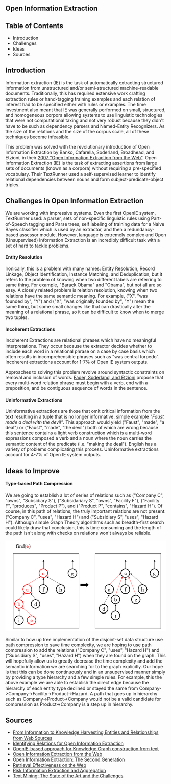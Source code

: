 **Open Information Extraction**
-------------------------------

## Table of Contents
* Introduction
* Challenges
* Ideas
* Sources

## Introduction

Information extraction (IE) is the task of automatically extracting structured information from unstructured and/or semi-structured machine-readable documents. Traditionally, this has required extensive work crafting extraction rules or hand-tagging training examples and each relation of interest had to be specified either with rules or examples. The time investment also meant that IE was generally performed on small, structured, and homogeneous corpora allowing systems to use linguistic technologies that were not computational taxing and not very robust because they didn't have to be such as dependency parsers and Named-Entity Recognizers. As the size of the relations and the size of the corpus scale, all of these techniques become infeasible.

This problem was solved with the revolutionary introduction of Open Information Extraction by Banko, Cafarella, Soderland, Broadhead, and Etzioni, in their [2007 "Open Information Extraction from the Web"](https://github.com/alexandermichels/AIReading/blob/master/pdf/Open_Information_Extraction_from_the_Web.pdf). Open Information Extraction (IE) is the task of extracting assertions from large sets of documents (known as a corpora) without requiring a pre-specified vocabulary. Their TextRunner used a self-supervised learner to identify relational dependencies between nouns and form subject-predicate-object triples.

## Challenges in Open Information Extraction

We are working with impressive systems. Even the first OpenIE system, TextRunner used: a parser, sets of non-specific linguistic rules using Part-of-Speech tagging and Parse trees, self labeling of training data for a Naive Bayes classifier which is used by an extractor, and then a redundancy-based assessor module. However, language is extremely complex and Open (Unsupervised) Information Extraction is an incredibly difficult task with a set of hard to tackle problems.

#### Entity Resolution

Ironically, this is a problem with many names: Entity Resolution, Record Linkage, Object Identification, Instance Matching, and Deduplication, but it refers to the problem of knowing when two different labels are referring to same thing. For example, "Barack Obama" and "Obama", but not all are so easy. A closely related problem is relation resolution, knowing when two relations have the same semantic meaning. For example, ("X", "was founded by", "Y") and ("X", "was originally founded by", "Y") mean the same thing, but some small changes like that can drastically alter the meaning of a relational phrase, so it can be difficult to know when to merge two tuples.

#### Incoherent Extractions

Incoherent Extractions are relational phrases which have no meaningful interpretations. They occur because the extractor decides whether to include each word in a relational phrase on a case by case basis which often results in incomprehensible phrases such as "was central torpedo".  Incoherent extractions account for 1-7% of Open IE system outputs.

Approaches to solving this problem revolve around syntactic constraints on removal and inclusion of words. [Fader, Soderland, and Etzioni](https://github.com/alexandermichels/AIReading/blob/master/pdf/Identifying_Relations_for_Open_Information_Extraction.pdf) propose that every multi-word relation phrase must begin with a verb, end with a preposition, and be contiguous sequence of words in the sentence.

#### Uninformative Extractions

Uninformative extractions are those that omit critical information from the text resulting in a tuple that is no longer informative. simple example *"Faust made a deal with the devil"*. This approach would yield ("Faust", "made", "a deal") or ("Faust", "made", "the devil") both of which are wrong because this sentence contains a light verb construction which is a multi-word expressions composed a verb and a noun where the noun carries the semantic content of the predicate (i.e. "making the deal"). English has a variety of problems complicating this process. Uninformative extractions account for 4-7% of Open IE system outputs.

## Ideas to Improve

#### Type-based Path Compression

We are going to establish a lot of series of relations such as ("Company C", "owns", "Subsidiary S"), ("Subsidariary S", "owns", "Facility F"), ("Facility F", "produces", "Product P"), and ("Product P", "contains", "Hazard H"). Of course, in this path of relations, the truly important relations are not present: ("Company C", "uses", "Hazard H") and ("Subsidiary S", "uses", "Hazard H"). Although simple Graph Theory algorithms such as breadth-first search could likely draw that conclusion, this is time consuming and the length of the path isn't along with checks on relations won't always be reliable.

![Up Tree Path Compression](img/PathCompression.png)

Similar to how up tree implementation of the disjoint-set data structure use path compression to save time complexity, we are hoping to use path compression to add the relations ("Company C", "uses", "Hazard H") and ("Subsidiary S", "uses", "Hazard H") when they are found on the graph. This will hopefully allow us to greatly decrease the time complexity and add the semantic information we are searching for to the graph explicitly. Our hope is that this can be done continuously and in an unsupervised manner simply by providing a type hierarchy and a few simple rules. For example, this the above example we are able to establish the direct edge because the hierarchy of each entity type declined or stayed the same from Company->Company->Facility->Product->Hazard. A path that goes up in hierarchy such as Company->Product->Company would not be a valid candidate for compression as Product->Company is a step up in hierarchy.

## Sources

* [From Information to Knowledge Harvesting Entities and Relationships from Web Sources](https://github.com/alexandermichels/AIReading/blob/master/pdf/From_Information_to_Knowledge_Harvesting_Entities_and_Relationships_from_Web_Sources.pdf)
* [Identifying Relations for Open Information Extraction](https://github.com/alexandermichels/AIReading/blob/master/pdf/Identifying_Relations_for_Open_Information_Extraction.pdf)
* [OpenIE-based approach for Knowledge Graph construction from text](https://github.com/alexandermichels/AIReading/blob/master/pdf/OpenIE-based_approach_for_Knowledge_Graph_construction_from_text.pdf)
* [Open Information Extraction from the Web](https://github.com/alexandermichels/AIReading/blob/master/pdf/Open_Information_Extraction_from_the_Web.pdf)
* [Open Information Extraction: The Second Generation](https://github.com/alexandermichels/AIReading/blob/master/pdf/Open_Information_Extraction_The_Second_Generation.pdf)
* [Retrieval Effectiveness on the Web](https://www.sciencedirect.com/science/article/pii/S030645730000039X)
* [Risk Information Extraction and Aggregation](https://github.com/alexandermichels/AIReading/blob/master/pdf/Risk_Information_Extraction_and_Aggregation.pdf)
* [Text Mining: The State of the Art and the Challenges](http://www.ntu.edu.sg/home/asahtan/papers/tm_pakdd99.pdf)
